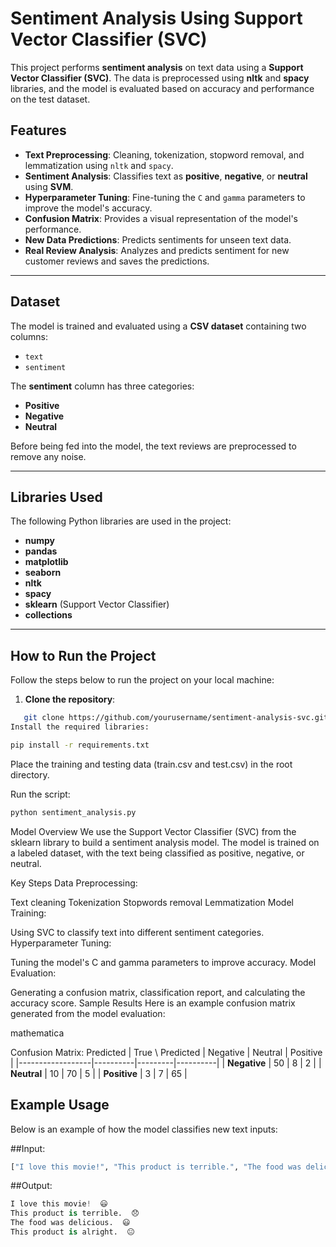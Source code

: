 # Sentiment Analysis Using Support Vector Classifier (SVC)

This project performs **sentiment analysis** on text data using a **Support Vector Classifier (SVC)**. The data is preprocessed using **nltk** and **spacy** libraries, and the model is evaluated based on accuracy and performance on the test dataset.

## Features

- **Text Preprocessing**: Cleaning, tokenization, stopword removal, and lemmatization using `nltk` and `spacy`.
- **Sentiment Analysis**: Classifies text as **positive**, **negative**, or **neutral** using **SVM**.
- **Hyperparameter Tuning**: Fine-tuning the `C` and `gamma` parameters to improve the model's accuracy.
- **Confusion Matrix**: Provides a visual representation of the model's performance.
- **New Data Predictions**: Predicts sentiments for unseen text data.
- **Real Review Analysis**: Analyzes and predicts sentiment for new customer reviews and saves the predictions.

---

## Dataset

The model is trained and evaluated using a **CSV dataset** containing two columns:
- `text`
- `sentiment`

The **sentiment** column has three categories:
- **Positive**
- **Negative**
- **Neutral**

Before being fed into the model, the text reviews are preprocessed to remove any noise.

---

## Libraries Used

The following Python libraries are used in the project:
- **numpy**
- **pandas**
- **matplotlib**
- **seaborn**
- **nltk**
- **spacy**
- **sklearn** (Support Vector Classifier)
- **collections**

---

## How to Run the Project

Follow the steps below to run the project on your local machine:

1. **Clone the repository**:
```bash
   git clone https://github.com/yourusername/sentiment-analysis-svc.git
Install the required libraries:
```

```bash
pip install -r requirements.txt
```
Place the training and testing data (train.csv and test.csv) in the root directory.

Run the script:

```bash
python sentiment_analysis.py
```
Model Overview
We use the Support Vector Classifier (SVC) from the sklearn library to build a sentiment analysis model. The model is trained on a labeled dataset, with the text being classified as positive, negative, or neutral.

Key Steps
Data Preprocessing:

Text cleaning
Tokenization
Stopwords removal
Lemmatization
Model Training:

Using SVC to classify text into different sentiment categories.
Hyperparameter Tuning:

Tuning the model's C and gamma parameters to improve accuracy.
Model Evaluation:

Generating a confusion matrix, classification report, and calculating the accuracy score.
Sample Results
Here is an example confusion matrix generated from the model evaluation:

mathematica

Confusion Matrix:
                      Predicted
| True \ Predicted | Negative | Neutral | Positive |
|------------------|----------|---------|----------|
| **Negative**      | 50       | 8       | 2        |
| **Neutral**       | 10       | 70      | 5        |
| **Positive**      | 3        | 7       | 65       |

## Example Usage

Below is an example of how the model classifies new text inputs:

##Input:
```python
["I love this movie!", "This product is terrible.", "The food was delicious.", "This product is alright"]
```
##Output:
```python
I love this movie!  😃
This product is terrible.  😞
The food was delicious.  😃
This product is alright.  😐
```
